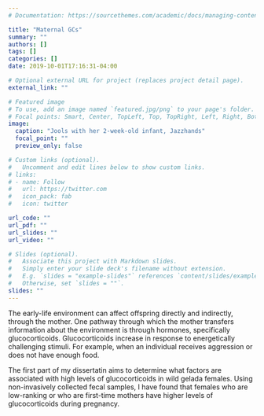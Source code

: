 ```yaml
---
# Documentation: https://sourcethemes.com/academic/docs/managing-content/

title: "Maternal GCs"
summary: ""
authors: []
tags: []
categories: []
date: 2019-10-01T17:16:31-04:00

# Optional external URL for project (replaces project detail page).
external_link: ""

# Featured image
# To use, add an image named `featured.jpg/png` to your page's folder.
# Focal points: Smart, Center, TopLeft, Top, TopRight, Left, Right, BottomLeft, Bottom, BottomRight.
image:
  caption: "Jools with her 2-week-old infant, Jazzhands"
  focal_point: ""
  preview_only: false

# Custom links (optional).
#   Uncomment and edit lines below to show custom links.
# links:
# - name: Follow
#   url: https://twitter.com
#   icon_pack: fab
#   icon: twitter

url_code: ""
url_pdf: ""
url_slides: ""
url_video: ""

# Slides (optional).
#   Associate this project with Markdown slides.
#   Simply enter your slide deck's filename without extension.
#   E.g. `slides = "example-slides"` references `content/slides/example-slides.md`.
#   Otherwise, set `slides = ""`.
slides: ""
---
```


The early-life environment can affect offspring directly and indirectly, through the mother. One pathway through which the mother transfers information about the environment is through hormones, specifically glucocorticoids. Glucocorticoids increase in response to energetically challenging stimuli. For example, when an individual receives aggression or does not have enough food. 

The first part of my dissertatin aims to determine what factors are associated with high levels of glucocorticoids in wild gelada females. Using non-invasively collected fecal samples, I have found that females who are low-ranking or who are first-time mothers have higher levels of glucocorticoids during pregnancy. 